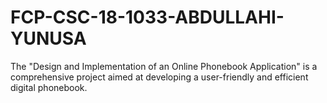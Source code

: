 # FCP-CSC-18-1033-ABDULLAHI-YUNUSA
The "Design and Implementation of an Online Phonebook Application" is a comprehensive project aimed at developing a user-friendly and efficient digital phonebook. 
